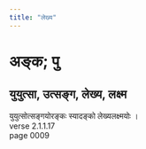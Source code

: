```yaml
---
title: "लेख्य"
---
```


# अङ्क; पु
## युयुत्सा, उत्सङ्ग, लेख्य, लक्ष्म
युयुत्सोत्सङ्गयोरङ्कः स्यादङ्को लेख्यलक्ष्मयोः ।<br />verse 2.1.1.17<br />page 0009

